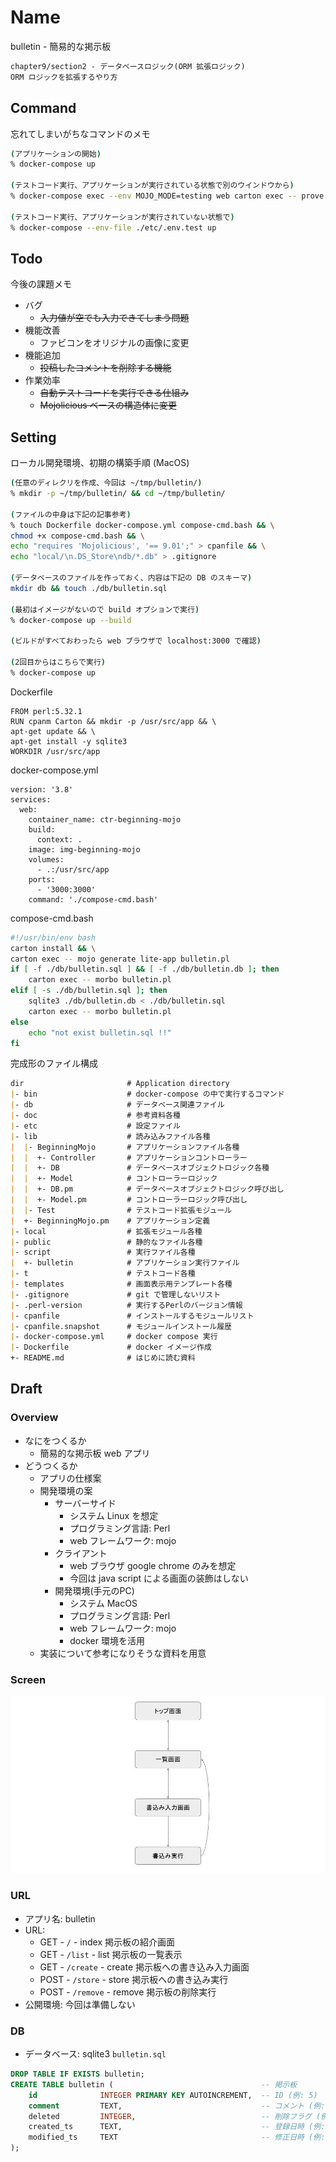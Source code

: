 # Name

bulletin - 簡易的な掲示板

```md
chapter9/section2 - データベースロジック(ORM 拡張ロジック)
ORM ロジックを拡張するやり方
```

## Command

忘れてしまいがちなコマンドのメモ

```zsh
(アプリケーションの開始)
% docker-compose up

(テストコード実行、アプリケーションが実行されている状態で別のウインドウから)
% docker-compose exec --env MOJO_MODE=testing web carton exec -- prove --lib

(テストコード実行、アプリケーションが実行されていない状態で)
% docker-compose --env-file ./etc/.env.test up
```

## Todo

今後の課題メモ

- バグ
  - ~~入力値が空でも入力できてしまう問題~~
- 機能改善
  - ファビコンをオリジナルの画像に変更
- 機能追加
  - ~~投稿したコメントを削除する機能~~
- 作業効率
  - ~~自動テストコードを実行できる仕組み~~
  - ~~Mojolicious ベースの構造体に変更~~

## Setting

ローカル開発環境、初期の構築手順 (MacOS)

```zsh
(任意のディレクリを作成、今回は ~/tmp/bulletin/)
% mkdir -p ~/tmp/bulletin/ && cd ~/tmp/bulletin/

(ファイルの中身は下記の記事参考)
% touch Dockerfile docker-compose.yml compose-cmd.bash && \
chmod +x compose-cmd.bash && \
echo "requires 'Mojolicious', '== 9.01';" > cpanfile && \
echo "local/\n.DS_Store\ndb/*.db" > .gitignore

(データベースのファイルを作っておく、内容は下記の DB のスキーマ)
mkdir db && touch ./db/bulletin.sql

(最初はイメージがないので build オプションで実行)
% docker-compose up --build

(ビルドがすべておわったら web ブラウザで localhost:3000 で確認)

(2回目からはこちらで実行)
% docker-compose up
```

Dockerfile

```docker
FROM perl:5.32.1
RUN cpanm Carton && mkdir -p /usr/src/app && \
apt-get update && \
apt-get install -y sqlite3
WORKDIR /usr/src/app
```

docker-compose.yml

```docker
version: '3.8'
services:
  web:
    container_name: ctr-beginning-mojo
    build:
      context: .
    image: img-beginning-mojo
    volumes:
      - .:/usr/src/app
    ports:
      - '3000:3000'
    command: './compose-cmd.bash'
```

compose-cmd.bash

```bash
#!/usr/bin/env bash
carton install && \
carton exec -- mojo generate lite-app bulletin.pl
if [ -f ./db/bulletin.sql ] && [ -f ./db/bulletin.db ]; then
    carton exec -- morbo bulletin.pl
elif [ -s ./db/bulletin.sql ]; then
    sqlite3 ./db/bulletin.db < ./db/bulletin.sql
    carton exec -- morbo bulletin.pl
else
    echo "not exist bulletin.sql !!"
fi
```

完成形のファイル構成

```md
dir                       # Application directory
|- bin                    # docker-compose の中で実行するコマンド
|- db                     # データベース関連ファイル
|- doc                    # 参考資料各種
|- etc                    # 設定ファイル
|- lib                    # 読み込みファイル各種
|  |- BeginningMojo       # アプリケーションファイル各種
|  |  +- Controller       # アプリケーションコントローラー
|  |  +- DB               # データベースオブジェクトロジック各種
|  |  +- Model            # コントローラーロジック
|  |  +- DB.pm            # データベースオブジェクトロジック呼び出し
|  |  +- Model.pm         # コントローラーロジック呼び出し
|  |- Test                # テストコード拡張モジュール
|  +- BeginningMojo.pm    # アプリケーション定義
|- local                  # 拡張モジュール各種
|- public                 # 静的なファイル各種
|- script                 # 実行ファイル各種
|  +- bulletin            # アプリケーション実行ファイル
|- t                      # テストコード各種
|- templates              # 画面表示用テンプレート各種
|- .gitignore             # git で管理しないリスト
|- .perl-version          # 実行するPerlのバージョン情報
|- cpanfile               # インストールするモジュールリスト
|- cpanfile.snapshot      # モジュールインストール履歴
|- docker-compose.yml     # docker compose 実行
|- Dockerfile             # docker イメージ作成
+- README.md              # はじめに読む資料
```

## Draft

### Overview

- なにをつくるか
  - 簡易的な掲示板 web アプリ
- どうつくるか
  - アプリの仕様案
  - 開発環境の案
    - サーバーサイド
      - システム Linux を想定
      - プログラミング言語: Perl
      - web フレームワーク: mojo
    - クライアント
      - web ブラウザ google chrome のみを想定
      - 今回は java script による画面の装飾はしない
    - 開発環境(手元のPC)
      - システム MacOS
      - プログラミング言語: Perl
      - web フレームワーク: mojo
      - docker 環境を活用
  - 実装について参考になりそうな資料を用意

### Screen

![画面遷移](/img/borad.jpg)

### URL

- アプリ名: bulletin
- URL:
  - GET - `/` - index 掲示板の紹介画面
  - GET - `/list` - list 掲示板の一覧表示
  - GET - `/create` - create 掲示板への書き込み入力画面
  - POST - `/store` - store 掲示板への書き込み実行
  - POST - `/remove` - remove 掲示板の削除実行
- 公開環境: 今回は準備しない

### DB

- データベース: sqlite3 `bulletin.sql`

```sql
DROP TABLE IF EXISTS bulletin;
CREATE TABLE bulletin (                                 -- 掲示板
    id              INTEGER PRIMARY KEY AUTOINCREMENT,  -- ID (例: 5)
    comment         TEXT,                               -- コメント (例: '明日は晴れそう')
    deleted         INTEGER,                            -- 削除フラグ (例: 0: 削除していない, 1: 削除済み)
    created_ts      TEXT,                               -- 登録日時 (例: '2021-02-26 17:01:29')
    modified_ts     TEXT                                -- 修正日時 (例: '2021-02-26 17:01:29')
);
```
